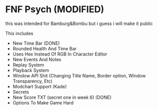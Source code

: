 # FNF Psych (MODIFIED)
this was intended for Bamburg&Bombu but i guess i will make it public

This includes

* New Time Bar (DONE)
* Rounded Health And Time Bar
* Uses Hex Instead Of RGB In Character Editor
* New Events And Notes
* Replay System
* Playback System
* Window API Shit (Changing Title Name, Border option, Window Transparency, Etc)
* Modchart Support (Kade)
* Secrets
* New Score TXT (secret one in week 6) (DONE)
* Options To Make Game Hard
